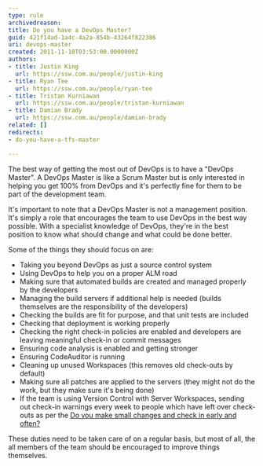 ```yaml
---
type: rule
archivedreason: 
title: Do you have a DevOps Master?
guid: 421f14ad-1a4c-4a2a-854b-43264f822386
uri: devops-master
created: 2011-11-18T03:53:00.0000000Z
authors:
- title: Justin King
  url: https://ssw.com.au/people/justin-king
- title: Ryan Tee
  url: https://ssw.com.au/people/ryan-tee
- title: Tristan Kurniawan
  url: https://ssw.com.au/people/tristan-kurniawan
- title: Damian Brady
  url: https://ssw.com.au/people/damian-brady
related: []
redirects: 
- do-you-have-a-tfs-master

---
```


The best way of getting the most out of DevOps is to have a "DevOps Master". A DevOps Master is like a Scrum Master but is only interested in helping you get 100% from DevOps and it's perfectly fine for them to be part of the development team.

It's important to note that a DevOps Master is not a management position. It's simply a role that encourages the team to use DevOps in the best way possible. With a specialist knowledge of DevOps, they're in the best position to know what should change and what could be done better.

<!--endintro-->

Some of the things they should focus on are:

* Taking you beyond DevOps as just a source control system
* Using DevOps to help you on a proper ALM road
* Making sure that automated builds are created and managed properly by the developers
* Managing the build servers if additional help is needed (builds themselves are the responsibility of the developers)
* Checking the builds are fit for purpose, and that unit tests are included
* Checking that deployment is working properly
* Checking the right check-in policies are enabled and developers are leaving meaningful check-in or commit messages
* Ensuring code analysis is enabled and getting stronger
* Ensuring CodeAuditor is running
* Cleaning up unused Workspaces (this removes old check-outs by default)
* Making sure all patches are applied to the servers (they might not do the work, but they make sure it's being done)
* If the team is using Version Control with Server Workspaces, sending out check-in warnings every week to people which have left over check-outs as per the [Do you make small changes and check in early and often?](/check-in-before-lunch-and-dinner-do-you-work-in-small-chunks-check-in-after-completing-each-one)

These duties need to be taken care of on a regular basis, but most of all, the all members of the team should be encouraged to improve things themselves.
